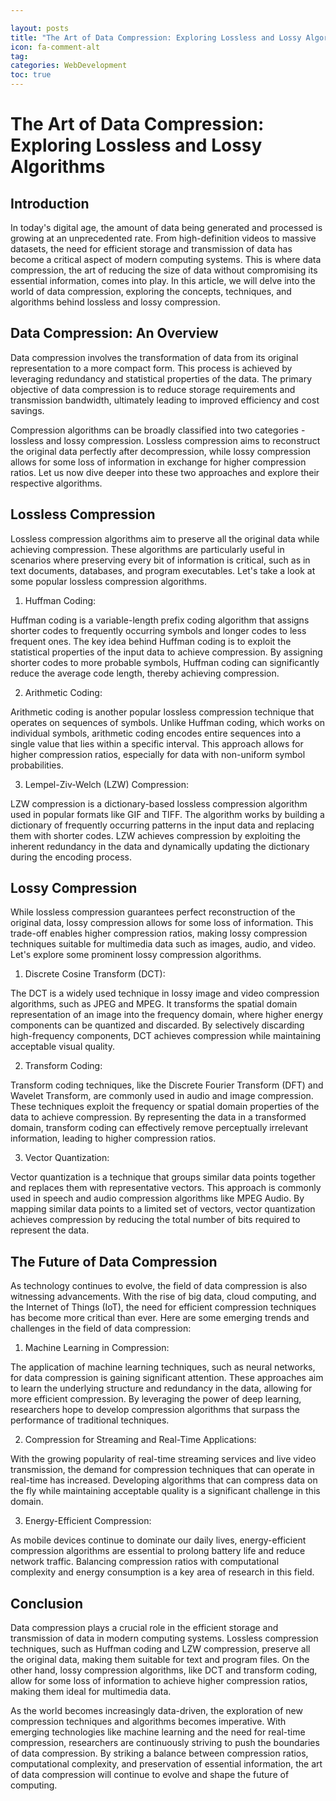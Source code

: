 ```yaml
---

layout: posts
title: "The Art of Data Compression: Exploring Lossless and Lossy Algorithms"
icon: fa-comment-alt
tag:      
categories: WebDevelopment
toc: true
---
```




# The Art of Data Compression: Exploring Lossless and Lossy Algorithms

## Introduction

In today's digital age, the amount of data being generated and processed is growing at an unprecedented rate. From high-definition videos to massive datasets, the need for efficient storage and transmission of data has become a critical aspect of modern computing systems. This is where data compression, the art of reducing the size of data without compromising its essential information, comes into play. In this article, we will delve into the world of data compression, exploring the concepts, techniques, and algorithms behind lossless and lossy compression.

## Data Compression: An Overview

Data compression involves the transformation of data from its original representation to a more compact form. This process is achieved by leveraging redundancy and statistical properties of the data. The primary objective of data compression is to reduce storage requirements and transmission bandwidth, ultimately leading to improved efficiency and cost savings.

Compression algorithms can be broadly classified into two categories - lossless and lossy compression. Lossless compression aims to reconstruct the original data perfectly after decompression, while lossy compression allows for some loss of information in exchange for higher compression ratios. Let us now dive deeper into these two approaches and explore their respective algorithms.

## Lossless Compression

Lossless compression algorithms aim to preserve all the original data while achieving compression. These algorithms are particularly useful in scenarios where preserving every bit of information is critical, such as in text documents, databases, and program executables. Let's take a look at some popular lossless compression algorithms.

1. Huffman Coding:

Huffman coding is a variable-length prefix coding algorithm that assigns shorter codes to frequently occurring symbols and longer codes to less frequent ones. The key idea behind Huffman coding is to exploit the statistical properties of the input data to achieve compression. By assigning shorter codes to more probable symbols, Huffman coding can significantly reduce the average code length, thereby achieving compression.

2. Arithmetic Coding:

Arithmetic coding is another popular lossless compression technique that operates on sequences of symbols. Unlike Huffman coding, which works on individual symbols, arithmetic coding encodes entire sequences into a single value that lies within a specific interval. This approach allows for higher compression ratios, especially for data with non-uniform symbol probabilities.

3. Lempel-Ziv-Welch (LZW) Compression:

LZW compression is a dictionary-based lossless compression algorithm used in popular formats like GIF and TIFF. The algorithm works by building a dictionary of frequently occurring patterns in the input data and replacing them with shorter codes. LZW achieves compression by exploiting the inherent redundancy in the data and dynamically updating the dictionary during the encoding process.

## Lossy Compression

While lossless compression guarantees perfect reconstruction of the original data, lossy compression allows for some loss of information. This trade-off enables higher compression ratios, making lossy compression techniques suitable for multimedia data such as images, audio, and video. Let's explore some prominent lossy compression algorithms.

1. Discrete Cosine Transform (DCT):

The DCT is a widely used technique in lossy image and video compression algorithms, such as JPEG and MPEG. It transforms the spatial domain representation of an image into the frequency domain, where higher energy components can be quantized and discarded. By selectively discarding high-frequency components, DCT achieves compression while maintaining acceptable visual quality.

2. Transform Coding:

Transform coding techniques, like the Discrete Fourier Transform (DFT) and Wavelet Transform, are commonly used in audio and image compression. These techniques exploit the frequency or spatial domain properties of the data to achieve compression. By representing the data in a transformed domain, transform coding can effectively remove perceptually irrelevant information, leading to higher compression ratios.

3. Vector Quantization:

Vector quantization is a technique that groups similar data points together and replaces them with representative vectors. This approach is commonly used in speech and audio compression algorithms like MPEG Audio. By mapping similar data points to a limited set of vectors, vector quantization achieves compression by reducing the total number of bits required to represent the data.

## The Future of Data Compression

As technology continues to evolve, the field of data compression is also witnessing advancements. With the rise of big data, cloud computing, and the Internet of Things (IoT), the need for efficient compression techniques has become more critical than ever. Here are some emerging trends and challenges in the field of data compression:

1. Machine Learning in Compression:

The application of machine learning techniques, such as neural networks, for data compression is gaining significant attention. These approaches aim to learn the underlying structure and redundancy in the data, allowing for more efficient compression. By leveraging the power of deep learning, researchers hope to develop compression algorithms that surpass the performance of traditional techniques.

2. Compression for Streaming and Real-Time Applications:

With the growing popularity of real-time streaming services and live video transmission, the demand for compression techniques that can operate in real-time has increased. Developing algorithms that can compress data on the fly while maintaining acceptable quality is a significant challenge in this domain.

3. Energy-Efficient Compression:

As mobile devices continue to dominate our daily lives, energy-efficient compression algorithms are essential to prolong battery life and reduce network traffic. Balancing compression ratios with computational complexity and energy consumption is a key area of research in this field.

## Conclusion

Data compression plays a crucial role in the efficient storage and transmission of data in modern computing systems. Lossless compression techniques, such as Huffman coding and LZW compression, preserve all the original data, making them suitable for text and program files. On the other hand, lossy compression algorithms, like DCT and transform coding, allow for some loss of information to achieve higher compression ratios, making them ideal for multimedia data.

As the world becomes increasingly data-driven, the exploration of new compression techniques and algorithms becomes imperative. With emerging technologies like machine learning and the need for real-time compression, researchers are continuously striving to push the boundaries of data compression. By striking a balance between compression ratios, computational complexity, and preservation of essential information, the art of data compression will continue to evolve and shape the future of computing.